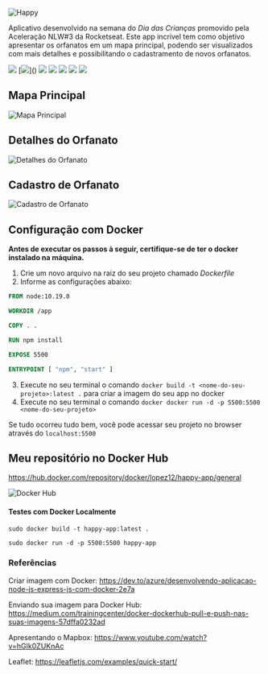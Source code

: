 ![Happy](https://user-images.githubusercontent.com/44936493/96325002-0c26a800-0ffb-11eb-878b-6aac8ef5dc6b.png)

Aplicativo desenvolvido na semana do _Dia das Crianças_ promovido pela Aceleração NLW#3 da Rocketseat.
Este app incrível tem como objetivo apresentar os orfanatos em um mapa principal, podendo ser visualizados com mais detalhes e possibilitando o cadastramento de novos orfanatos.

[![](https://img.shields.io/badge/html5%20-%23E34F26.svg?&style=flat-square&logo=html5&logoColor=white)]()
[![](https://img.shields.io/badge/css3%20-%231572B6.svg?&style=flat-square&logo=css3&logoColor=white")]()
[![](https://img.shields.io/badge/javascript%20-%23323330.svg?&style=flat-square&logo=javascript&logoColor=%23F7DF1E)]()
[![](https://img.shields.io/badge/node.js%20-%2343853D.svg?&style=flat-square&logo=node.js&logoColor=white)]()
[![](https://img.shields.io/badge/mapbox-0078D4.svg?&style=flat-square&logo=mapbox&logoColor=white)]()
[![](https://img.shields.io/badge/docker-2496ED.svg?&style=flat-square&logo=docker&logoColor=white)]()
[![](https://img.shields.io/badge/sqlite-003B57.svg?&style=flat-square&logo=sqlite&logoColor=white)]()

## Mapa Principal
![Mapa Principal](https://user-images.githubusercontent.com/44936493/96325235-958aaa00-0ffc-11eb-83f7-dc79ad0db02f.png)

## Detalhes do Orfanato
![Detalhes do Orfanato](https://user-images.githubusercontent.com/44936493/96325236-9e7b7b80-0ffc-11eb-9885-5f18b510d566.png)

## Cadastro de Orfanato
![Cadastro de Orfanato](https://user-images.githubusercontent.com/44936493/96325240-a4715c80-0ffc-11eb-9348-c173cf7bd8fd.png)

## Configuração com Docker
**Antes de executar os passos à seguir, certifique-se de ter o docker instalado na máquina.**

1. Crie um novo arquivo na raiz do seu projeto chamado _Dockerfile_
2. Informe as configurações abaixo:
```Dockerfile
FROM node:10.19.0

WORKDIR /app

COPY . .

RUN npm install

EXPOSE 5500

ENTRYPOINT [ "npm", "start" ]
```
3. Execute no seu terminal o comando ```docker build -t <nome-do-seu-projeto>:latest .``` para criar a imagem do seu app no docker
4. Execute no seu terminal o comando ```docker docker run -d -p 5500:5500 <nome-do-seu-projeto>```

Se tudo ocorreu tudo bem, você pode acessar seu projeto no browser através do ```localhost:5500```

## Meu repositório no Docker Hub

https://hub.docker.com/repository/docker/lopez12/happy-app/general

![Docker Hub](https://user-images.githubusercontent.com/44936493/96329317-20ca6680-1022-11eb-8e41-684c46d50929.png)

#### Testes com Docker Localmente
```sudo docker build -t happy-app:latest .```

```sudo docker run -d -p 5500:5500 happy-app```
### Referências
Criar imagem com Docker:
https://dev.to/azure/desenvolvendo-aplicacao-node-js-express-js-com-docker-2e7a

Enviando sua imagem para Docker Hub:
https://medium.com/trainingcenter/docker-dockerhub-pull-e-push-nas-suas-imagens-57dffa0232ad

Apresentando o Mapbox:
https://www.youtube.com/watch?v=hGIk0ZUKnAc

Leaflet:
https://leafletjs.com/examples/quick-start/

